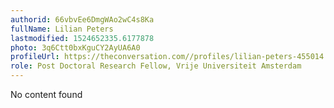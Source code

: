 ```yaml
---
authorid: 66vbvEe6DmgWAo2wC4s8Ka
fullName: Lilian Peters
lastmodified: 1524652335.6177878
photo: 3q6Ctt0bxKguCY2AyUA6A0
profileUrl: https://theconversation.com//profiles/lilian-peters-455014
role: Post Doctoral Research Fellow, Vrije Universiteit Amsterdam
---
```

No content found